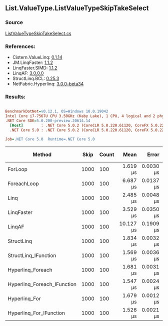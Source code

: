 ﻿## List.ValueType.ListValueTypeSkipTakeSelect

### Source
[ListValueTypeSkipTakeSelect.cs](../LinqBenchmarks/List/ValueType/ListValueTypeSkipTakeSelect.cs)

### References:
- Cistern.ValueLinq: [0.1.14](https://www.nuget.org/packages/Cistern.ValueLinq/0.1.14)
- JM.LinqFaster: [1.1.2](https://www.nuget.org/packages/JM.LinqFaster/1.1.2)
- LinqFaster.SIMD: [1.1.2](https://www.nuget.org/packages/LinqFaster.SIMD/1.0.3)
- LinqAF: [3.0.0.0](https://www.nuget.org/packages/LinqAF/3.0.0.0)
- StructLinq.BCL: [0.25.3](https://www.nuget.org/packages/StructLinq.BCL/0.25.3)
- NetFabric.Hyperlinq: [3.0.0-beta34](https://www.nuget.org/packages/NetFabric.Hyperlinq/3.0.0-beta34)

### Results:
``` ini

BenchmarkDotNet=v0.12.1, OS=Windows 10.0.19042
Intel Core i7-7567U CPU 3.50GHz (Kaby Lake), 1 CPU, 4 logical and 2 physical cores
.NET Core SDK=5.0.200-preview.20614.14
  [Host]        : .NET Core 5.0.2 (CoreCLR 5.0.220.61120, CoreFX 5.0.220.61120), X64 RyuJIT
  .NET Core 5.0 : .NET Core 5.0.2 (CoreCLR 5.0.220.61120, CoreFX 5.0.220.61120), X64 RyuJIT

Job=.NET Core 5.0  Runtime=.NET Core 5.0  

```
|                      Method | Skip | Count |      Mean |     Error |    StdDev | Ratio | RatioSD |  Gen 0 | Gen 1 | Gen 2 | Allocated |
|---------------------------- |----- |------ |----------:|----------:|----------:|------:|--------:|-------:|------:|------:|----------:|
|                     ForLoop | 1000 |   100 |  1.619 μs | 0.0030 μs | 0.0026 μs |  1.00 |    0.00 |      - |     - |     - |         - |
|                 ForeachLoop | 1000 |   100 |  6.687 μs | 0.0137 μs | 0.0128 μs |  4.13 |    0.01 | 0.0305 |     - |     - |      72 B |
|                        Linq | 1000 |   100 |  2.485 μs | 0.0048 μs | 0.0040 μs |  1.53 |    0.00 | 0.1183 |     - |     - |     248 B |
|                  LinqFaster | 1000 |   100 |  3.529 μs | 0.0350 μs | 0.0327 μs |  2.18 |    0.02 | 5.8136 |     - |     - |   12168 B |
|                      LinqAF | 1000 |   100 | 10.127 μs | 0.1909 μs | 0.1786 μs |  6.24 |    0.10 |      - |     - |     - |         - |
|                  StructLinq | 1000 |   100 |  1.834 μs | 0.0032 μs | 0.0030 μs |  1.13 |    0.00 | 0.0572 |     - |     - |     120 B |
|        StructLinq_IFunction | 1000 |   100 |  1.569 μs | 0.0036 μs | 0.0032 μs |  0.97 |    0.00 |      - |     - |     - |         - |
|           Hyperlinq_Foreach | 1000 |   100 |  1.681 μs | 0.0031 μs | 0.0029 μs |  1.04 |    0.00 |      - |     - |     - |         - |
| Hyperlinq_Foreach_IFunction | 1000 |   100 |  1.547 μs | 0.0024 μs | 0.0021 μs |  0.96 |    0.00 |      - |     - |     - |         - |
|               Hyperlinq_For | 1000 |   100 |  1.679 μs | 0.0012 μs | 0.0009 μs |  1.04 |    0.00 |      - |     - |     - |         - |
|     Hyperlinq_For_IFunction | 1000 |   100 |  1.526 μs | 0.0021 μs | 0.0018 μs |  0.94 |    0.00 |      - |     - |     - |         - |
